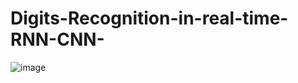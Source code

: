 # Digits-Recognition-in-real-time-RNN-CNN-

![image](https://user-images.githubusercontent.com/85368764/200424334-c53a445f-2b48-4f41-b4aa-88aea39aa309.png)
